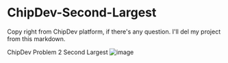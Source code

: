 # ChipDev-Second-Largest
Copy right from ChipDev platform, if there's any question. I'll del my project from this markdown.

ChipDev Problem 2 Second Largest
![image](https://github.com/MYNAMEHOLO/ChipDev-Second-Largest/assets/130657771/f891ec3f-feb8-4419-a64f-d557869af071)
